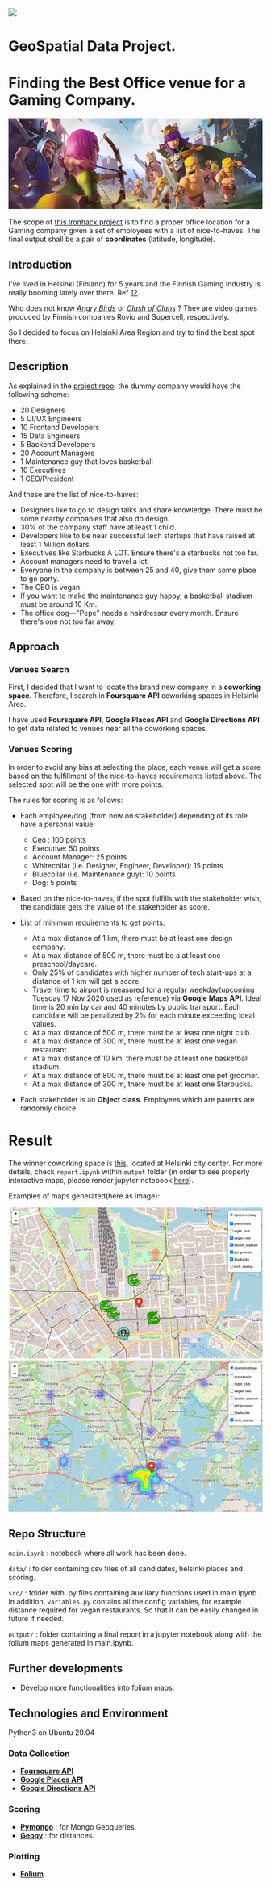 <div style=><img src="https://camo.githubusercontent.com/52d2ff8778b60261533a7dba8dd989c6893a519b/68747470733a2f2f692e696d6775722e636f6d2f315167724e4e772e706e67"/></div>

# GeoSpatial Data Project. 
# Finding the Best Office venue for a Gaming Company.

 <div style="text-align:center"><img src="src/img/banner.jpg" height=180 /></div>

The scope of [this Ironhack project](https://github.com/sgonzalainen/datamad1020-rev/tree/master/projects/W4-geospatial-data-project) is to find a proper office location for a Gaming company given a set of employees with a list of nice-to-haves. The final output shall be a pair of **coordinates** (latitude, longitude).

## Introduction

I've lived in Helsinki (Finland) for 5 years and the Finnish Gaming Industry is really booming lately over there. Ref [1](https://medium.com/the-shortcut/the-secret-of-the-successful-finnish-gaming-industry-d01792f8c1c)[2](https://www.helsinkitimes.fi/207-themes/player-one/16289-finland-still-a-gaming-superpower-in-2018.html#:~:text=The%20Finnish%20gaming%20industry%20is,global%20revenue%20of%2035%20billion.).

Who does not know [*Angry Birds*](https://en.wikipedia.org/wiki/Angry_Birds) or [*Clash of Clans*](https://en.wikipedia.org/wiki/Clash_of_Clans) ? They are video games produced by Finnish companies Rovio and Supercell, respectively.

So I decided to focus on Helsinki Area Region and try to find the best spot there.

## Description

As explained in the [project repo](https://github.com/sgonzalainen/datamad1020-rev/tree/master/projects/W4-geospatial-data-project), the dummy company would have the following scheme:


* 20 Designers
* 5 UI/UX Engineers
* 10 Frontend Developers
* 15 Data Engineers
* 5 Backend Developers
* 20 Account Managers
* 1 Maintenance guy that loves basketball
* 10 Executives
* 1 CEO/President

And these are the list of nice-to-haves:


* Designers like to go to design talks and share knowledge. There must be some nearby companies that also do design.
* 30% of the company staff have at least 1 child.
* Developers like to be near successful tech startups that have raised at least 1 Million dollars.
* Executives like Starbucks A LOT. Ensure there's a starbucks not too far.
* Account managers need to travel a lot.
* Everyone in the company is between 25 and 40, give them some place to go party.
* The CEO is vegan.
* If you want to make the maintenance guy happy, a basketball stadium must be around 10 Km.
* The office dog—"Pepe" needs a hairdresser every month. Ensure there's one not too far away.

## Approach

### Venues Search
First, I decided that I want to locate the brand new company in a **coworking space**. Therefore, I search in **Foursquare API** coworking spaces in Helsinki Area.

I have used **Foursquare API**, **Google Places API** and **Google Directions API** to get data related to venues near all the coworking spaces.

### Venues Scoring
In order to avoid any bias at selecting the place, each venue will get a score based on the fulfillment of the nice-to-haves requirements listed above. The selected spot will be the one with more points.

The rules for scoring is  as follows:
* Each employee/dog (from now on stakeholder) depending of its role have a personal value:
    * Ceo : 100 points
    * Executive: 50 points
    * Account Manager: 25 points
    * Whitecollar (i.e. Designer, Engineer, Developer): 15 points
    * Bluecollar (i.e. Maintenance guy): 10 points
    * Dog: 5 points

* Based on the nice-to-haves, if the spot fulfills with the stakeholder wish, the candidate gets the value of the stakeholder as score. 

* List of minimum requirements to get points:
    * At a max distance of 1 km, there must be at least one design company.
    * At a max distance of 500 m, there must be a at least one preschool/daycare.
    * Only 25% of candidates with higher number of tech start-ups at a distance of 1 km will get a score.
    * Travel time to airport is measured for a regular weekday(upcoming Tuesday 17 Nov 2020 used as reference) via **Google Maps API**. Ideal time is 20 min by car and 40 minutes by public transport. Each candidate will be penalized by 2% for each minute exceeding ideal values.
    * At a max distance of 500 m, there must be at least one night club.
    * At a max distance of 300 m, there must be at least one vegan restaurant.
    * At a max distance of 10 km, there must be at least one basketball stadium.
    * At a max distance of 800 m, there must be at least one pet groomer.
    * At a max distance of 300 m, there must be at least one Starbucks.

* Each stakeholder is an **Object class**. Employees which are parents are randomly choice.


# Result
The winner coworking space is [this](https://weareepicenter.com/helsinki/), located at Helsinki city center. For more details, check `report.ipynb` within `output` folder (in order to see properly interactive maps, please render jupyter notebook [here](https://nbviewer.jupyter.org/)).

Examples of maps generated(here as image):

<div style="text-align:center"><img src="src/img/example1.png" height="300" alt="Screenshot"/></div>

<div style="text-align:center"><img src="src/img/example2.png" height="300" alt="Screenshot"/></div>




## Repo Structure

 `main.ipynb` : notebook where all work has been done.

 `data/` : folder containing csv files of all candidates, helsinki places and scoring.

 `src/` : folder with  .py files containing auxiliary functions used in main.ipynb . In addition,  `variables.py` contains all the config variables, for example distance required for vegan restaurants. So that it can be easily changed in future if needed.

  `output/` : folder containing a final report in a jupyter notebook along with the folium maps generated in main.ipynb.


  ## Further developments

* Develop more functionalities into folium maps.


## Technologies and Environment

Python3 on Ubuntu 20.04

### Data Collection
* __[Foursquare API](https://developer.foursquare.com/docs/places-api/)__
* __[Google Places API](https://developers.google.com/places/web-service/overview)__ 
* __[Google Directions API](https://developers.google.com/maps/documentation/directions/overview)__


### Scoring
* __[Pymongo](https://pypi.org/project/pymongo/)__ : for Mongo Geoqueries.
* __[Geopy](https://pypi.org/project/geopy/)__  : for distances.

### Plotting
* __[Folium](https://pypi.org/project/folium/)__ 



